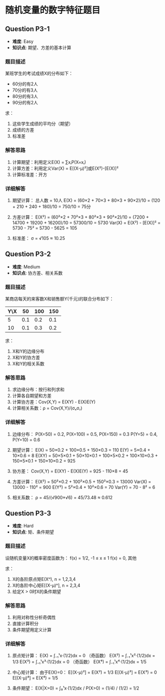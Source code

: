 # 随机变量的数字特征题目

## Question P3-1

- **难度**: Easy
- **知识点**: 期望、方差的基本计算

### 题目描述
某班学生的考试成绩X的分布如下：
- 60分的有2人
- 70分的有3人
- 80分的有3人
- 90分的有2人

求：
1. 这些学生成绩的平均分（期望）
2. 成绩的方差
3. 标准差

### 解答思路
1. 计算期望：利用定义E(X) = ∑xᵢP(X=xᵢ)
2. 计算方差：利用定义Var(X) = E[(X-μ)²]或E(X²)-[E(X)]²
3. 计算标准差：开方

### 详细解答
1) 期望计算：
   总人数 = 10人
   E(X) = (60×2 + 70×3 + 80×3 + 90×2)/10
   = (120 + 210 + 240 + 180)/10
   = 750/10 = 75分

2) 方差计算：
   E(X²) = (60²×2 + 70²×3 + 80²×3 + 90²×2)/10
   = (7200 + 14700 + 19200 + 16200)/10
   = 57300/10 = 5730
   Var(X) = E(X²) - [E(X)]²
   = 5730 - 75² = 5730 - 5625 = 105

3) 标准差：
   σ = √105 ≈ 10.25

## Question P3-2

- **难度**: Medium
- **知识点**: 协方差、相关系数

### 题目描述
某商店每天的来客数X和销售额Y(千元)的联合分布如下：

Y\\X | 50  | 100 | 150
-----|-----|-----|-----
5    | 0.1 | 0.2 | 0.1
10   | 0.1 | 0.3 | 0.2

求：
1. X和Y的边缘分布
2. X和Y的协方差
3. X和Y的相关系数

### 解答思路
1. 求边缘分布：按行和列求和
2. 计算各自期望和方差
3. 计算协方差：Cov(X,Y) = E(XY) - E(X)E(Y)
4. 计算相关系数：ρ = Cov(X,Y)/(σₓσᵧ)

### 详细解答
1) 边缘分布：
   P(X=50) = 0.2, P(X=100) = 0.5, P(X=150) = 0.3
   P(Y=5) = 0.4, P(Y=10) = 0.6

2) 期望计算：
   E(X) = 50×0.2 + 100×0.5 + 150×0.3 = 110
   E(Y) = 5×0.4 + 10×0.6 = 8
   E(XY) = 50×5×0.1 + 50×10×0.1 + 100×5×0.2 + 100×10×0.3 + 150×5×0.1 + 150×10×0.2
   = 925

3) 协方差：
   Cov(X,Y) = E(XY) - E(X)E(Y)
   = 925 - 110×8 = 45

4) 方差计算：
   E(X²) = 50²×0.2 + 100²×0.5 + 150²×0.3 = 13000
   Var(X) = 13000 - 110² = 900
   E(Y²) = 5²×0.4 + 10²×0.6 = 70
   Var(Y) = 70 - 8² = 6

5) 相关系数：
   ρ = 45/(√900×√6) = 45/73.48 ≈ 0.612

## Question P3-3

- **难度**: Hard
- **知识点**: 矩、条件期望

### 题目描述
设随机变量X的概率密度函数为：
f(x) = 1/2, -1 ≤ x ≤ 1
f(x) = 0, 其他

求：
1. X的各阶原点矩E(Xⁿ), n = 1,2,3,4
2. X的各阶中心矩E[(X-μ)ⁿ], n = 2,3,4
3. 给定X > 0时X的条件期望

### 解答思路
1. 利用对称性分析奇偶性
2. 直接计算积分
3. 条件期望用定义计算

### 详细解答
1) 原点矩计算：
   E(X) = ∫₋₁¹x·(1/2)dx = 0 （奇函数）
   E(X²) = ∫₋₁¹x²·(1/2)dx = 1/3
   E(X³) = ∫₋₁¹x³·(1/2)dx = 0 （奇函数）
   E(X⁴) = ∫₋₁¹x⁴·(1/2)dx = 1/5

2) 中心矩计算：
   由于E(X)=0：
   E[(X-μ)²] = E(X²) = 1/3
   E[(X-μ)³] = E(X³) = 0
   E[(X-μ)⁴] = E(X⁴) = 1/5

3) 条件期望：
   E(X|X>0) = ∫₀¹x·(1/2)dx / P(X>0)
   = (1/4) / (1/2)
   = 1/2
